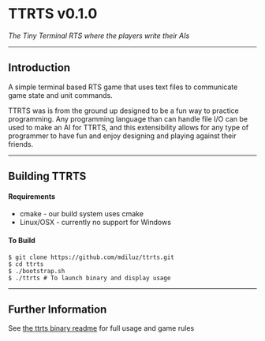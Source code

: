# TTRTS v0.1.0

*The Tiny Terminal RTS where the players write their AIs*

-----------------------------------------------------------
## Introduction
A simple terminal based RTS game that uses text files to communicate game state and unit commands. 

TTRTS was is from the ground up designed to be a fun way to practice programming. Any programming language than can handle file I/O can be used to make an AI for TTRTS, and this extensibility allows for any type of programmer to have fun and enjoy designing and playing against their friends.

-----------------------------------------------------------
## Building TTRTS

#### Requirements
* cmake - our build system uses cmake
* Linux/OSX - currently no support for Windows

#### To Build
    $ git clone https://github.com/mdiluz/ttrts.git
    $ cd ttrts
    $ ./bootstrap.sh
    $ ./ttrts # To launch binary and display usage
    
-----------------------------------------------------------
## Further Information

See [the ttrts binary readme](source/ttrts/README.md) for full usage and game rules
